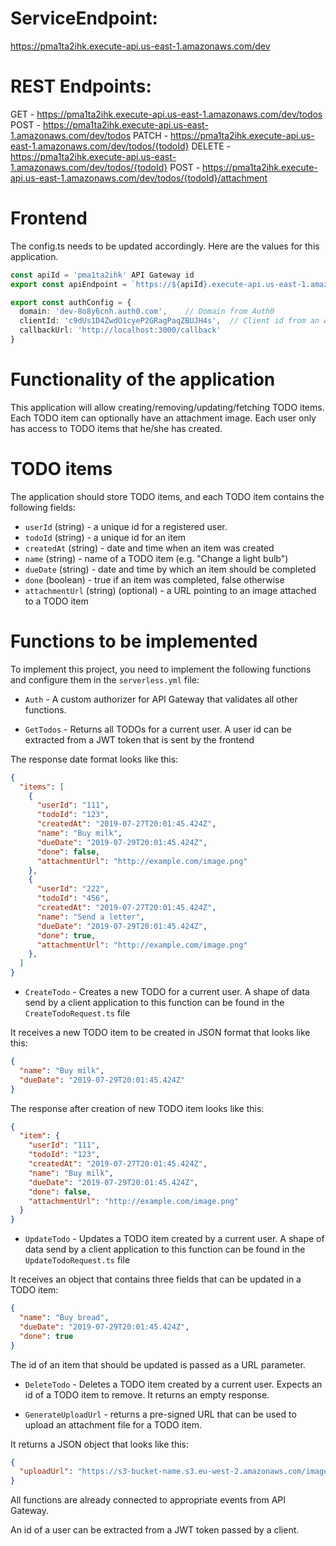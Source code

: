 
# ServiceEndpoint: 
  https://pma1ta2ihk.execute-api.us-east-1.amazonaws.com/dev

# REST Endpoints:
  GET - https://pma1ta2ihk.execute-api.us-east-1.amazonaws.com/dev/todos
  POST - https://pma1ta2ihk.execute-api.us-east-1.amazonaws.com/dev/todos
  PATCH - https://pma1ta2ihk.execute-api.us-east-1.amazonaws.com/dev/todos/{todoId}
  DELETE - https://pma1ta2ihk.execute-api.us-east-1.amazonaws.com/dev/todos/{todoId}
  POST - https://pma1ta2ihk.execute-api.us-east-1.amazonaws.com/dev/todos/{todoId}/attachment

# Frontend
The config.ts needs to be updated accordingly. Here are the values for this application.

```ts
const apiId = 'pma1ta2ihk' API Gateway id
export const apiEndpoint = `https://${apiId}.execute-api.us-east-1.amazonaws.com/dev`

export const authConfig = {
  domain: 'dev-8o8y6cnh.auth0.com',    // Domain from Auth0
  clientId: 'c9dUs1D4ZwdO1cyeP2GRagPaqZBUJH4s',  // Client id from an Auth0 application
  callbackUrl: 'http://localhost:3000/callback'
}
```

# Functionality of the application

This application will allow creating/removing/updating/fetching TODO items. Each TODO item can optionally have an attachment image. Each user only has access to TODO items that he/she has created.

# TODO items

The application should store TODO items, and each TODO item contains the following fields:

* `userId` (string) - a unique id for a registered user. 
* `todoId` (string) - a unique id for an item
* `createdAt` (string) - date and time when an item was created
* `name` (string) - name of a TODO item (e.g. "Change a light bulb")
* `dueDate` (string) - date and time by which an item should be completed
* `done` (boolean) - true if an item was completed, false otherwise
* `attachmentUrl` (string) (optional) - a URL pointing to an image attached to a TODO item



# Functions to be implemented

To implement this project, you need to implement the following functions and configure them in the `serverless.yml` file:

* `Auth` - A custom authorizer for API Gateway that validates all other functions.

* `GetTodos` - Returns all TODOs for a current user. A user id can be extracted from a JWT token that is sent by the frontend

The response date format looks like this:

```json
{
  "items": [
    {
      "userId": "111",
      "todoId": "123",
      "createdAt": "2019-07-27T20:01:45.424Z",
      "name": "Buy milk",
      "dueDate": "2019-07-29T20:01:45.424Z",
      "done": false,
      "attachmentUrl": "http://example.com/image.png"
    },
    {
      "userId": "222",
      "todoId": "456",
      "createdAt": "2019-07-27T20:01:45.424Z",
      "name": "Send a letter",
      "dueDate": "2019-07-29T20:01:45.424Z",
      "done": true,
      "attachmentUrl": "http://example.com/image.png"
    },
  ]
}
```

* `CreateTodo` - Creates a new TODO for a current user. A shape of data send by a client application to this function can be found in the `CreateTodoRequest.ts` file

It receives a new TODO item to be created in JSON format that looks like this:

```json
{
  "name": "Buy milk",
  "dueDate": "2019-07-29T20:01:45.424Z"
}
```

The response after creation of new TODO item looks like this:

```json
{
  "item": {
    "userId": "111",
    "todoId": "123",
    "createdAt": "2019-07-27T20:01:45.424Z",
    "name": "Buy milk",
    "dueDate": "2019-07-29T20:01:45.424Z",
    "done": false,
    "attachmentUrl": "http://example.com/image.png"
  }
}
```

* `UpdateTodo` - Updates a TODO item created by a current user. A shape of data send by a client application to this function can be found in the `UpdateTodoRequest.ts` file

It receives an object that contains three fields that can be updated in a TODO item:

```json
{
  "name": "Buy bread",
  "dueDate": "2019-07-29T20:01:45.424Z",
  "done": true
}
```

The id of an item that should be updated is passed as a URL parameter.


* `DeleteTodo` - Deletes a TODO item created by a current user. Expects an id of a TODO item to remove. It returns an empty response.



* `GenerateUploadUrl` - returns a pre-signed URL that can be used to upload an attachment file for a TODO item.

It returns a JSON object that looks like this:

```json
{
  "uploadUrl": "https://s3-bucket-name.s3.eu-west-2.amazonaws.com/image.png"
}
```

All functions are already connected to appropriate events from API Gateway.

An id of a user can be extracted from a JWT token passed by a client.

